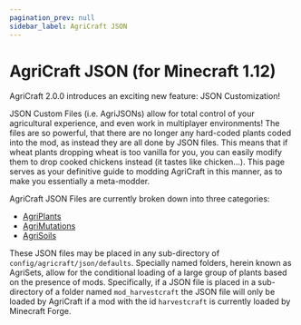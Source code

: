 ```yaml
---
pagination_prev: null
sidebar_label: AgriCraft JSON
---
```


# AgriCraft JSON (for Minecraft 1.12)

AgriCraft 2.0.0 introduces an exciting new feature: JSON Customization!

JSON Custom Files (i.e. AgriJSONs) allow for total control of your agricultural experience, and even work in multiplayer environments!
The files are so powerful, that there are no longer any hard-coded plants coded into the mod, as instead they are all done by JSON files.
This means that if wheat plants dropping wheat is too vanilla for you, you can easily modify them to drop cooked chickens instead (it tastes like chicken...).
This page serves as your definitive guide to modding AgriCraft in this manner, as to make you essentially a meta-modder.

AgriCraft JSON Files are currently broken down into three categories:
- [AgriPlants](./plant.md)
- [AgriMutations](./mutation.md)
- [AgriSoils](./soil.md)

These JSON files may be placed in any sub-directory of `config/agricraft/json/defaults`.
Specially named folders, herein known as AgriSets, allow for the conditional loading of a large group of plants based on the presence of mods.
Specifically, if a JSON file is placed in a sub-directory of a folder named `mod_harvestcraft` the JSON file will only
be loaded by AgriCraft if a mod with the id `harvestcraft` is currently loaded by Minecraft Forge.